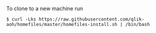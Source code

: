 To clone to a new machine run

```
$ curl -Lks https://raw.githubusercontent.com/qlik-aoh/homefiles/master/homefiles-install.sh | /bin/bash
```


